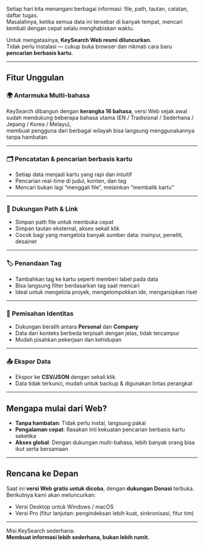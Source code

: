 
Setiap hari kita menangani berbagai informasi: file, path, tautan, catatan, daftar tugas.  
Masalahnya, ketika semua data ini tersebar di banyak tempat, mencari kembali dengan cepat selalu menghabiskan waktu.  

Untuk mengatasinya, **KeySearch Web resmi diluncurkan**.  
Tidak perlu instalasi — cukup buka browser dan nikmati cara baru **pencarian berbasis kartu**.  

---

## Fitur Unggulan

### 🌍 Antarmuka Multi-bahasa
KeySearch dibangun dengan **kerangka 16 bahasa**, versi Web sejak awal sudah mendukung beberapa bahasa utama (EN / Tradisional / Sederhana / Jepang / Korea / Melayu),  
membuat pengguna dari berbagai wilayah bisa langsung menggunakannya tanpa hambatan.  

---

### 🗂️ Pencatatan & pencarian berbasis kartu
- Setiap data menjadi kartu yang rapi dan intuitif  
- Pencarian real-time di judul, konten, dan tag  
- Mencari bukan lagi “menggali file”, melainkan “membalik kartu”  

---

### 🔗 Dukungan Path & Link
- Simpan path file untuk membuka cepat  
- Simpan tautan eksternal, akses sekali klik  
- Cocok bagi yang mengelola banyak sumber data: insinyur, peneliti, desainer  

---

### 🏷️ Penandaan Tag
- Tambahkan tag ke kartu seperti memberi label pada data  
- Bisa langsung filter berdasarkan tag saat mencari  
- Ideal untuk mengelola proyek, mengelompokkan ide, mengarsipkan riset  

---

### 👤 Pemisahan Identitas
- Dukungan beralih antara **Personal** dan **Company**  
- Data dari konteks berbeda terpisah dengan jelas, tidak tercampur  
- Mudah pisahkan pekerjaan dan kehidupan  

---

### 📤 Ekspor Data
- Ekspor ke **CSV/JSON** dengan sekali klik  
- Data tidak terkunci, mudah untuk backup & digunakan lintas perangkat  

---

## Mengapa mulai dari Web?

- **Tanpa hambatan**: Tidak perlu instal, langsung pakai  
- **Pengalaman cepat**: Rasakan inti kekuatan pencarian berbasis kartu seketika  
- **Akses global**: Dengan dukungan multi-bahasa, lebih banyak orang bisa ikut serta bersamaan  

---

## Rencana ke Depan

Saat ini **versi Web gratis untuk dicoba**, dengan **dukungan Donasi** terbuka.  
Berikutnya kami akan meluncurkan:  

- Versi Desktop untuk Windows / macOS  
- Versi Pro (fitur lanjutan: pengindeksan lebih kuat, sinkronisasi, fitur tim)  

---

Misi KeySearch sederhana:  
**Membuat informasi lebih sederhana, bukan lebih rumit.**